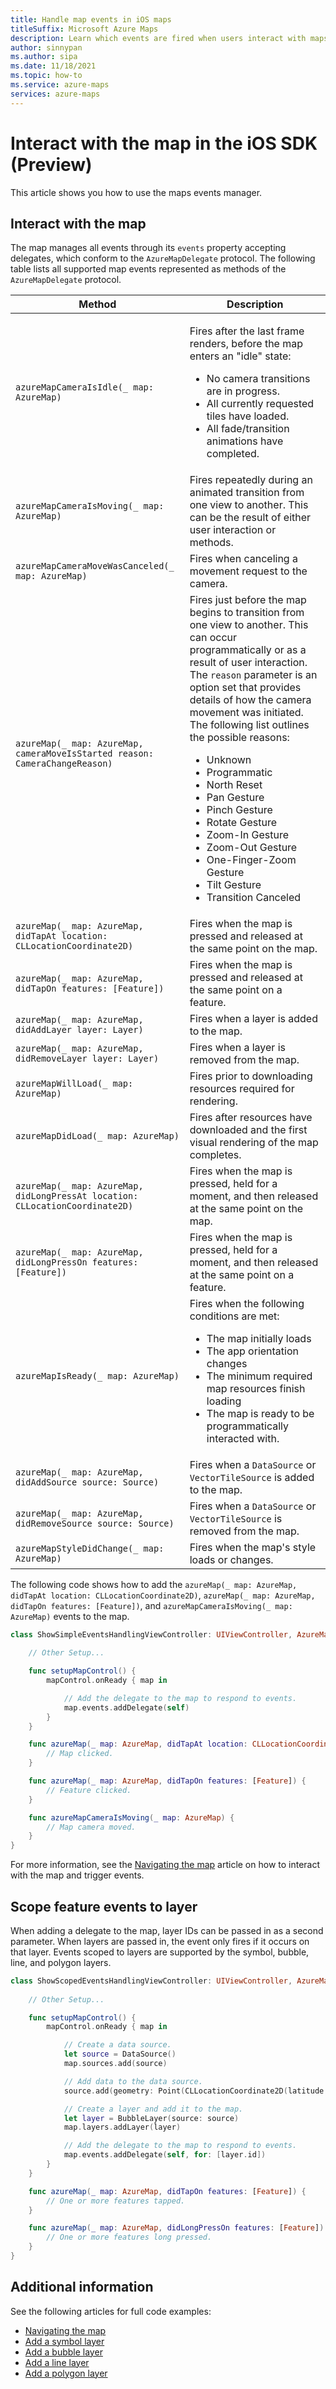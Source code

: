 ```yaml
---
title: Handle map events in iOS maps
titleSuffix: Microsoft Azure Maps
description: Learn which events are fired when users interact with maps. View a list of all supported map events. See how to use the Azure Maps iOS SDK to handle events.
author: sinnypan
ms.author: sipa
ms.date: 11/18/2021
ms.topic: how-to
ms.service: azure-maps
services: azure-maps
---
```


# Interact with the map in the iOS SDK (Preview)

This article shows you how to use the maps events manager.

## Interact with the map

The map manages all events through its `events` property accepting delegates, which conform to the `AzureMapDelegate` protocol. The following table lists all supported map events represented as methods of the `AzureMapDelegate` protocol.

| Method                 | Description |
|------------------------|-------------|
| `azureMapCameraIsIdle(_ map: AzureMap)` | <p>Fires after the last frame renders, before the map enters an "idle" state:<ul><li>No camera transitions are in progress.</li><li>All currently requested tiles have loaded.</li><li>All fade/transition animations have completed.</li></ul></p> |
| `azureMapCameraIsMoving(_ map: AzureMap)` | Fires repeatedly during an animated transition from one view to another. This can be the result of either user interaction or methods. |
| `azureMapCameraMoveWasCanceled(_ map: AzureMap)` | Fires when canceling a movement request to the camera. |
| `azureMap(_ map: AzureMap, cameraMoveIsStarted reason: CameraChangeReason)` | Fires just before the map begins to transition from one view to another. This can occur programmatically or as a result of user interaction. The `reason` parameter is an option set that provides details of how the camera movement was initiated. The following list outlines the possible reasons:<ul><li>Unknown</li><li>Programmatic</li><li>North Reset</li><li>Pan Gesture</li><li>Pinch Gesture</li><li>Rotate Gesture</li><li>Zoom-In Gesture</li><li>Zoom-Out Gesture</li><li>One-Finger-Zoom Gesture </li><li>Tilt Gesture</li><li>Transition Canceled</li></ul>   |
| `azureMap(_ map: AzureMap, didTapAt location: CLLocationCoordinate2D)` | Fires when the map is pressed and released at the same point on the map. |
| `azureMap(_ map: AzureMap, didTapOn features: [Feature])` | Fires when the map is pressed and released at the same point on a feature. |
| `azureMap(_ map: AzureMap, didAddLayer layer: Layer)` | Fires when a layer is added to the map. |
| `azureMap(_ map: AzureMap, didRemoveLayer layer: Layer)` | Fires when a layer is removed from the map. |
| `azureMapWillLoad(_ map: AzureMap)` | Fires prior to downloading resources required for rendering. |
| `azureMapDidLoad(_ map: AzureMap)` | Fires after resources have downloaded and the first visual rendering of the map completes. |
| `azureMap(_ map: AzureMap, didLongPressAt location: CLLocationCoordinate2D)` | Fires when the map is pressed, held for a moment, and then released at the same point on the map. |
| `azureMap(_ map: AzureMap, didLongPressOn features: [Feature])` | Fires when the map is pressed, held for a moment, and then released at the same point on a feature. |
| `azureMapIsReady(_ map: AzureMap)` | Fires when the following conditions are met:<ul><li>The map initially loads </li><li>The app orientation changes </li><li>The minimum required map resources finish loading </li><li>The map is ready to be programmatically interacted with.</li></ul> |
| `azureMap(_ map: AzureMap, didAddSource source: Source)` | Fires when a `DataSource` or `VectorTileSource` is added to the map. |
| `azureMap(_ map: AzureMap, didRemoveSource source: Source)` | Fires when a `DataSource` or `VectorTileSource` is removed from the map. |
| `azureMapStyleDidChange(_ map: AzureMap)` | Fires when the map's style loads or changes. |

The following code shows how to add the `azureMap(_ map: AzureMap, didTapAt location: CLLocationCoordinate2D)`, `azureMap(_ map: AzureMap, didTapOn features: [Feature])`, and `azureMapCameraIsMoving(_ map: AzureMap)` events to the map.

```swift
class ShowSimpleEventsHandlingViewController: UIViewController, AzureMapDelegate {

    // Other Setup...

    func setupMapControl() {
        mapControl.onReady { map in

            // Add the delegate to the map to respond to events.
            map.events.addDelegate(self)
        }
    }

    func azureMap(_ map: AzureMap, didTapAt location: CLLocationCoordinate2D) {
        // Map clicked.
    }

    func azureMap(_ map: AzureMap, didTapOn features: [Feature]) {
        // Feature clicked.
    }

    func azureMapCameraIsMoving(_ map: AzureMap) {
        // Map camera moved.
    }
}
```

For more information, see the [Navigating the map] article on how to interact with the map and trigger events.

## Scope feature events to layer

When adding a delegate to the map, layer IDs can be passed in as a second parameter. When layers are passed in, the event only fires if it occurs on that layer. Events scoped to layers are supported by the symbol, bubble, line, and polygon layers.

```swift
class ShowScopedEventsHandlingViewController: UIViewController, AzureMapDelegate {
    
    // Other Setup...

    func setupMapControl() {
        mapControl.onReady { map in

            // Create a data source.
            let source = DataSource()
            map.sources.add(source)

            // Add data to the data source.
            source.add(geometry: Point(CLLocationCoordinate2D(latitude: 0, longitude: 0)))

            // Create a layer and add it to the map.
            let layer = BubbleLayer(source: source)
            map.layers.addLayer(layer)

            // Add the delegate to the map to respond to events.
            map.events.addDelegate(self, for: [layer.id])
        }
    }

    func azureMap(_ map: AzureMap, didTapOn features: [Feature]) {
        // One or more features tapped.
    }

    func azureMap(_ map: AzureMap, didLongPressOn features: [Feature]) {
        // One or more features long pressed.
    }
}
```

## Additional information

See the following articles for full code examples:

- [Navigating the map]
- [Add a symbol layer]
- [Add a bubble layer]
- [Add a line layer]
- [Add a polygon layer]

[Navigating the map]: how-to-use-ios-map-control-library.md
[Add a symbol layer]: add-symbol-layer-ios.md
[Add a bubble layer]: add-bubble-layer-map-ios.md
[Add a line layer]: add-line-layer-map-ios.md
[Add a polygon layer]: add-polygon-layer-map-ios.md
